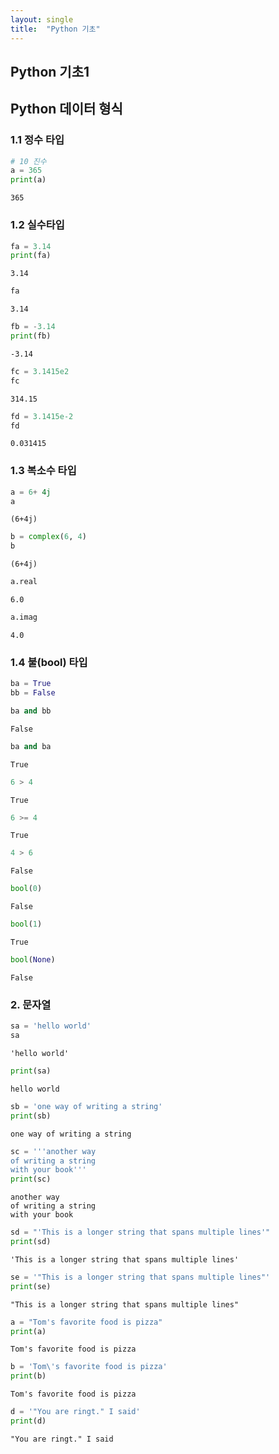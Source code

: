 ```yaml
---
layout: single
title:  "Python 기초"
---
```


## Python 기초1

## Python 데이터 형식 

### 1.1 정수 타입

```python
# 10 진수
a = 365
print(a)
```

    365
    

### 1.2 실수타입


```python
fa = 3.14
print(fa)
```

    3.14
    


```python
fa
```




    3.14




```python
fb = -3.14
print(fb)
```

    -3.14
    


```python
fc = 3.1415e2
fc
```




    314.15




```python
fd = 3.1415e-2
fd
```




    0.031415



### 1.3 복소수 타입


```python
a = 6+ 4j
a
```




    (6+4j)




```python
b = complex(6, 4)
b
```




    (6+4j)




```python
a.real
```




    6.0




```python
a.imag
```




    4.0



### 1.4 불(bool) 타입


```python
ba = True
bb = False
```


```python
ba and bb
```




    False




```python
ba and ba
```




    True




```python
6 > 4
```




    True




```python
6 >= 4
```




    True




```python
4 > 6
```




    False




```python
bool(0)
```




    False




```python
bool(1)
```




    True




```python
bool(None)
```




    False



### 2. 문자열


```python
sa = 'hello world'
sa
```




    'hello world'




```python
print(sa)
```

    hello world
    


```python
sb = 'one way of writing a string'
print(sb)
```

    one way of writing a string
    


```python
sc = '''another way 
of writing a string
with your book'''
print(sc)
```

    another way 
    of writing a string
    with your book
    


```python
sd = "'This is a longer string that spans multiple lines'"
print(sd)
```

    'This is a longer string that spans multiple lines'
    


```python
se = '"This is a longer string that spans multiple lines"'
print(se)
```

    "This is a longer string that spans multiple lines"
    


```python
a = "Tom's favorite food is pizza"
print(a)
```

    Tom's favorite food is pizza
    


```python
b = 'Tom\'s favorite food is pizza'
print(b)
```

    Tom's favorite food is pizza
    


```python
d = '"You are ringt." I said'
print(d)
```

    "You are ringt." I said
    

